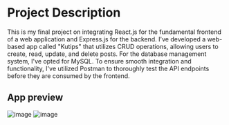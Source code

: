 # Project Description 
This is my final project on integrating React.js for the fundamental frontend of a web application and Express.js for the backend. 
I've developed a web-based app called "Kutips" that utilizes CRUD operations, allowing users to create, read, update, and delete posts.
For the database management system, I've opted for MySQL. To ensure smooth integration and functionality, I've utilized Postman to thoroughly test
the API endpoints before they are consumed by the frontend.

## App preview
![image](https://github.com/tiarapus/ujianReact/assets/86874248/cd69c76b-eba0-49cb-8084-ba266a4a1b66)
![image](https://github.com/tiarapus/ujianReact/assets/86874248/e99d4360-1ef1-4537-9972-b35aff573599)
